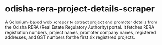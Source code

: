 # odisha-rera-project-details-scraper
A Selenium-based web scraper to extract project and promoter details from the Odisha RERA (Real Estate Regulatory Authority) portal. It fetches RERA registration numbers, project names, promoter company names, registered addresses, and GST numbers for the first six registered projects.
